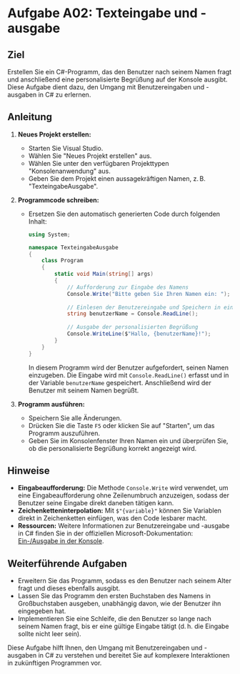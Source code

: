 # Aufgabe A02: Texteingabe und -ausgabe

## Ziel

Erstellen Sie ein C#-Programm, das den Benutzer nach seinem Namen fragt und anschließend eine personalisierte Begrüßung auf der Konsole ausgibt. Diese Aufgabe dient dazu, den Umgang mit Benutzereingaben und -ausgaben in C# zu erlernen.

## Anleitung

1. **Neues Projekt erstellen:**
   - Starten Sie Visual Studio.
   - Wählen Sie "Neues Projekt erstellen" aus.
   - Wählen Sie unter den verfügbaren Projekttypen "Konsolenanwendung" aus.
   - Geben Sie dem Projekt einen aussagekräftigen Namen, z. B. "TexteingabeAusgabe".

2. **Programmcode schreiben:**
   - Ersetzen Sie den automatisch generierten Code durch folgenden Inhalt:

     ```csharp
     using System;

     namespace TexteingabeAusgabe
     {
         class Program
         {
             static void Main(string[] args)
             {
                 // Aufforderung zur Eingabe des Namens
                 Console.Write("Bitte geben Sie Ihren Namen ein: ");
                 
                 // Einlesen der Benutzereingabe und Speichern in einer Variable
                 string benutzerName = Console.ReadLine();
                 
                 // Ausgabe der personalisierten Begrüßung
                 Console.WriteLine($"Hallo, {benutzerName}!");
             }
         }
     }
     ```

     In diesem Programm wird der Benutzer aufgefordert, seinen Namen einzugeben. Die Eingabe wird mit `Console.ReadLine()` erfasst und in der Variable `benutzerName` gespeichert. Anschließend wird der Benutzer mit seinem Namen begrüßt.

3. **Programm ausführen:**
   - Speichern Sie alle Änderungen.
   - Drücken Sie die Taste `F5` oder klicken Sie auf "Starten", um das Programm auszuführen.
   - Geben Sie im Konsolenfenster Ihren Namen ein und überprüfen Sie, ob die personalisierte Begrüßung korrekt angezeigt wird.

## Hinweise

- **Eingabeaufforderung:** Die Methode `Console.Write` wird verwendet, um eine Eingabeaufforderung ohne Zeilenumbruch anzuzeigen, sodass der Benutzer seine Eingabe direkt daneben tätigen kann.
- **Zeichenketteninterpolation:** Mit `$"{variable}"` können Sie Variablen direkt in Zeichenketten einfügen, was den Code lesbarer macht.
- **Ressourcen:** Weitere Informationen zur Benutzereingabe und -ausgabe in C# finden Sie in der offiziellen Microsoft-Dokumentation: [Ein-/Ausgabe in der Konsole](https://docs.microsoft.com/de-de/dotnet/csharp/programming-guide/concepts/linq/basic-console-i-o).

## Weiterführende Aufgaben

- Erweitern Sie das Programm, sodass es den Benutzer nach seinem Alter fragt und dieses ebenfalls ausgibt.
- Lassen Sie das Programm den ersten Buchstaben des Namens in Großbuchstaben ausgeben, unabhängig davon, wie der Benutzer ihn eingegeben hat.
- Implementieren Sie eine Schleife, die den Benutzer so lange nach seinem Namen fragt, bis er eine gültige Eingabe tätigt (d. h. die Eingabe sollte nicht leer sein).

Diese Aufgabe hilft Ihnen, den Umgang mit Benutzereingaben und -ausgaben in C# zu verstehen und bereitet Sie auf komplexere Interaktionen in zukünftigen Programmen vor.
